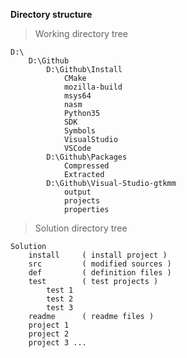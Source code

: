 **Directory structure**

>Working directory tree

	D:\
		D:\Github
			D:\Github\Install
				CMake
				mozilla-build
				msys64
				nasm
				Python35
				SDK
				Symbols
				VisualStudio
				VSCode
			D:\Github\Packages
				Compressed
				Extracted
			D:\Github\Visual-Studio-gtkmm
				output
				projects
				properties
			
			
>Solution directory tree

	Solution
		install		( install project )
		src			( modified sources )
		def			( definition files )
		test		( test projects )
			test 1
			test 2
			test 3
		readme		( readme files )
		project 1
		project 2
		project 3 ...
		
